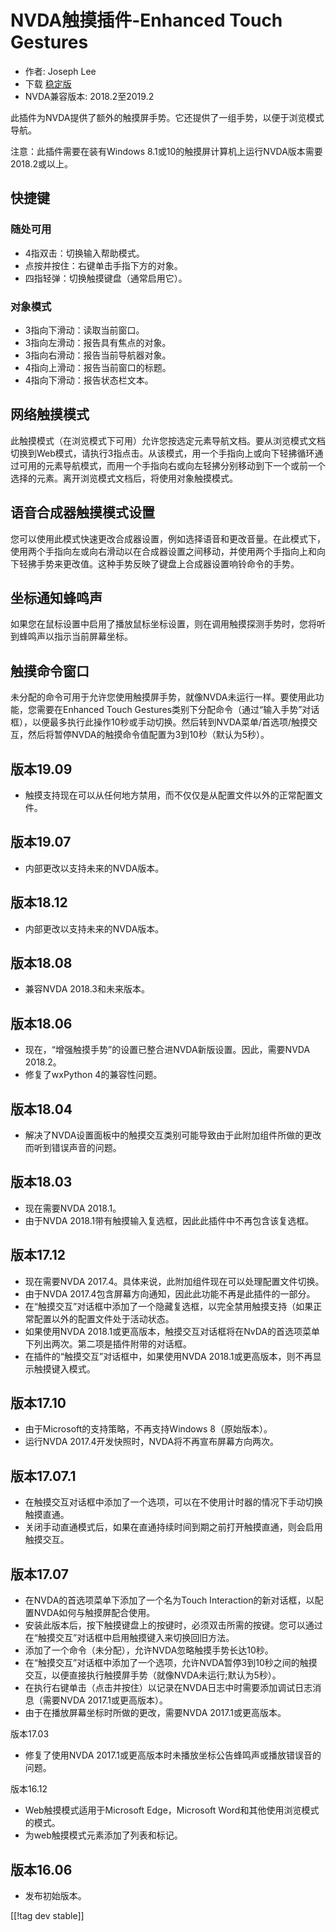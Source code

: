 # NVDA触摸插件-Enhanced Touch Gestures #

* 作者: Joseph Lee
* 下载 [稳定版][1]
* NVDA兼容版本: 2018.2至2019.2

此插件为NVDA提供了额外的触摸屏手势。它还提供了一组手势，以便于浏览模式导航。

注意：此插件需要在装有Windows 8.1或10的触摸屏计算机上运行NVDA版本需要 2018.2或以上。

## 快捷键

### 随处可用

* 4指双击：切换输入帮助模式。
* 点按并按住：右键单击手指下方的对象。
* 四指轻弹：切换触摸键盘（通常启用它）。

### 对象模式

* 3指向下滑动：读取当前窗口。
* 3指向左滑动：报告具有焦点的对象。
* 3指向右滑动：报告当前导航器对象。
* 4指向上滑动：报告当前窗口的标题。
* 4指向下滑动：报告状态栏文本。

## 网络触摸模式

此触摸模式（在浏览模式下可用）允许您按选定元素导航文档。要从浏览模式文档切换到Web模式，请执行3指点击。从该模式，用一个手指向上或向下轻拂循环通过可用的元素导航模式，而用一个手指向右或向左轻拂分别移动到下一个或前一个选择的元素。离开浏览模式文档后，将使用对象触摸模式。

## 语音合成器触摸模式设置

您可以使用此模式快速更改合成器设置，例如选择语音和更改音量。在此模式下，使用两个手指向左或向右滑动以在合成器设置之间移动，并使用两个手指向上和向下轻拂手势来更改值。这种手势反映了键盘上合成器设置响铃命令的手势。

## 坐标通知蜂鸣声

如果您在鼠标设置中启用了播放鼠标坐标设置，则在调用触摸探测手势时，您将听到蜂鸣声以指示当前屏幕坐标。

## 触摸命令窗口

未分配的命令可用于允许您使用触摸屏手势，就像NVDA未运行一样。要使用此功能，您需要在Enhanced Touch
Gestures类别下分配命令（通过“输入手势”对话框），以便最多执行此操作10秒或手动切换。然后转到NVDA菜单/首选项/触摸交互，然后将暂停NVDA的触摸命令值配置为3到10秒（默认为5秒）。

## 版本19.09

* 触摸支持现在可以从任何地方禁用，而不仅仅是从配置文件以外的正常配置文件。

## 版本19.07

* 内部更改以支持未来的NVDA版本。

## 版本18.12

* 内部更改以支持未来的NVDA版本。

## 版本18.08

* 兼容NVDA 2018.3和未来版本。

## 版本18.06

* 现在，“增强触摸手势”的设置已整合进NVDA新版设置。因此，需要NVDA 2018.2。
* 修复了wxPython 4的兼容性问题。

## 版本18.04

* 解决了NVDA设置面板中的触摸交互类别可能导致由于此附加组件所做的更改而听到错误声音的问题。

## 版本18.03

* 现在需要NVDA 2018.1。
* 由于NVDA 2018.1带有触摸输入复选框，因此此插件中不再包含该复选框。

## 版本17.12

* 现在需要NVDA 2017.4。具体来说，此附加组件现在可以处理配置文件切换。
* 由于NVDA 2017.4包含屏幕方向通知，因此此功能不再是此插件的一部分。
* 在“触摸交互”对话框中添加了一个隐藏复选框，以完全禁用触摸支持（如果正常配置以外的配置文件处于活动状态。
* 如果使用NVDA 2018.1或更高版本，触摸交互对话框将在NvDA的首选项菜单下列出两次。第二项是插件附带的对话框。
* 在插件的“触摸交互”对话框中，如果使用NVDA 2018.1或更高版本，则不再显示触摸键入模式。

## 版本17.10

* 由于Microsoft的支持策略，不再支持Windows 8（原始版本）。
* 运行NVDA 2017.4开发快照时，NVDA将不再宣布屏幕方向两次。

## 版本17.07.1

* 在触摸交互对话框中添加了一个选项，可以在不使用计时器的情况下手动切换触摸直通。
* 关闭手动直通模式后，如果在直通持续时间到期之前打开触摸直通，则会启用触摸交互。

## 版本17.07

* 在NVDA的首选项菜单下添加了一个名为Touch Interaction的新对话框，以配置NVDA如何与触摸屏配合使用。
* 安装此版本后，按下触摸键盘上的按键时，必须双击所需的按键。您可以通过在“触摸交互”对话框中启用触摸键入来切换回旧方法。
* 添加了一个命令（未分配），允许NVDA忽略触摸手势长达10秒。
* 在“触摸交互”对话框中添加了一个选项，允许NVDA暂停3到10秒之间的触摸交互，以便直接执行触摸屏手势（就像NVDA未运行;默认为5秒）。
* 在执行右键单击（点击并按住）以记录在NVDA日志中时需要添加调试日志消息（需要NVDA 2017.1或更高版本）。
* 由于在播放屏幕坐标时所做的更改，需要NVDA 2017.1或更高版本。

版本17.03

* 修复了使用NVDA 2017.1或更高版本时未播放坐标公告蜂鸣声或播放错误音的问题。

版本16.12

* Web触摸模式适用于Microsoft Edge，Microsoft Word和其他使用浏览模式的模式。
* 为web触摸模式元素添加了列表和标记。

## 版本16.06

* 发布初始版本。

[[!tag dev stable]]

[1]: https://addons.nvda-project.org/files/get.php?file=ets

[2]: https://addons.nvda-project.org/files/get.php?file=ets-dev

